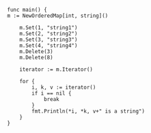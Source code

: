 


    func main() {
    m := NewOrderedMap[int, string]()
    
        m.Set(1, "string1")
        m.Set(2, "string2")
        m.Set(3, "string3")
        m.Set(4, "string4")
        m.Delete(3)
        m.Delete(8)
    
        iterator := m.Iterator()
    
        for {
            i, k, v := iterator()
            if i == nil {
                break
            }
            fmt.Println(*i, *k, v+" is a string")
        }
    }